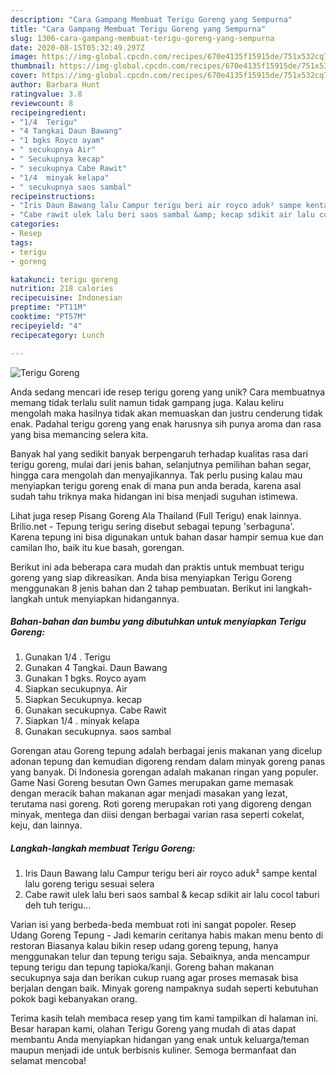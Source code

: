 ```yaml
---
description: "Cara Gampang Membuat Terigu Goreng yang Sempurna"
title: "Cara Gampang Membuat Terigu Goreng yang Sempurna"
slug: 1306-cara-gampang-membuat-terigu-goreng-yang-sempurna
date: 2020-08-15T05:32:49.297Z
image: https://img-global.cpcdn.com/recipes/670e4135f15915de/751x532cq70/terigu-goreng-foto-resep-utama.jpg
thumbnail: https://img-global.cpcdn.com/recipes/670e4135f15915de/751x532cq70/terigu-goreng-foto-resep-utama.jpg
cover: https://img-global.cpcdn.com/recipes/670e4135f15915de/751x532cq70/terigu-goreng-foto-resep-utama.jpg
author: Barbara Hunt
ratingvalue: 3.8
reviewcount: 8
recipeingredient:
- "1/4  Terigu"
- "4 Tangkai Daun Bawang"
- "1 bgks Royco ayam"
- " secukupnya Air"
- " Secukupnya kecap"
- " secukupnya Cabe Rawit"
- "1/4  minyak kelapa"
- " secukupnya saos sambal"
recipeinstructions:
- "Iris Daun Bawang lalu Campur terigu beri air royco aduk² sampe kental lalu goreng terigu sesuai selera"
- "Cabe rawit ulek lalu beri saos sambal &amp; kecap sdikit air lalu cocol taburi deh tuh terigu..."
categories:
- Resep
tags:
- terigu
- goreng

katakunci: terigu goreng 
nutrition: 218 calories
recipecuisine: Indonesian
preptime: "PT11M"
cooktime: "PT57M"
recipeyield: "4"
recipecategory: Lunch

---
```



![Terigu Goreng](https://img-global.cpcdn.com/recipes/670e4135f15915de/751x532cq70/terigu-goreng-foto-resep-utama.jpg)

Anda sedang mencari ide resep terigu goreng yang unik? Cara membuatnya memang tidak terlalu sulit namun tidak gampang juga. Kalau keliru mengolah maka hasilnya tidak akan memuaskan dan justru cenderung tidak enak. Padahal terigu goreng yang enak harusnya sih punya aroma dan rasa yang bisa memancing selera kita.

Banyak hal yang sedikit banyak berpengaruh terhadap kualitas rasa dari terigu goreng, mulai dari jenis bahan, selanjutnya pemilihan bahan segar, hingga cara mengolah dan menyajikannya. Tak perlu pusing kalau mau menyiapkan terigu goreng enak di mana pun anda berada, karena asal sudah tahu triknya maka hidangan ini bisa menjadi suguhan istimewa.

Lihat juga resep Pisang Goreng Ala Thailand (Full Terigu) enak lainnya. Brilio.net - Tepung terigu sering disebut sebagai tepung &#39;serbaguna&#39;. Karena tepung ini bisa digunakan untuk bahan dasar hampir semua kue dan camilan lho, baik itu kue basah, gorengan.


Berikut ini ada beberapa cara mudah dan praktis untuk membuat terigu goreng yang siap dikreasikan. Anda bisa menyiapkan Terigu Goreng menggunakan 8 jenis bahan dan 2 tahap pembuatan. Berikut ini langkah-langkah untuk menyiapkan hidangannya.

<!--inarticleads1-->

##### Bahan-bahan dan bumbu yang dibutuhkan untuk menyiapkan Terigu Goreng:

1. Gunakan 1/4 . Terigu
1. Gunakan 4 Tangkai. Daun Bawang
1. Gunakan 1 bgks. Royco ayam
1. Siapkan  secukupnya. Air
1. Siapkan  Secukupnya. kecap
1. Gunakan  secukupnya. Cabe Rawit
1. Siapkan 1/4 . minyak kelapa
1. Gunakan  secukupnya. saos sambal


Gorengan atau Goreng tepung adalah berbagai jenis makanan yang dicelup adonan tepung dan kemudian digoreng rendam dalam minyak goreng panas yang banyak. Di Indonesia gorengan adalah makanan ringan yang populer. Game Nasi Goreng besutan Own Games merupakan game memasak dengan meracik bahan makanan agar menjadi masakan yang lezat, terutama nasi goreng. Roti goreng merupakan roti yang digoreng dengan minyak, mentega dan diisi dengan berbagai varian rasa seperti cokelat, keju, dan lainnya. 

<!--inarticleads2-->

##### Langkah-langkah membuat Terigu Goreng:

1. Iris Daun Bawang lalu Campur terigu beri air royco aduk² sampe kental lalu goreng terigu sesuai selera
1. Cabe rawit ulek lalu beri saos sambal &amp; kecap sdikit air lalu cocol taburi deh tuh terigu...


Varian isi yang berbeda-beda membuat roti ini sangat popoler. Resep Udang Goreng Tepung - Jadi kemarin ceritanya habis makan menu bento di restoran Biasanya kalau bikin resep udang goreng tepung, hanya menggunakan telur dan tepung terigu saja. Sebaiknya, anda mencampur tepung terigu dan tepung tapioka/kanji. Goreng bahan makanan secukupnya saja dan berikan cukup ruang agar proses memasak bisa berjalan dengan baik. Minyak goreng nampaknya sudah seperti kebutuhan pokok bagi kebanyakan orang. 

Terima kasih telah membaca resep yang tim kami tampilkan di halaman ini. Besar harapan kami, olahan Terigu Goreng yang mudah di atas dapat membantu Anda menyiapkan hidangan yang enak untuk keluarga/teman maupun menjadi ide untuk berbisnis kuliner. Semoga bermanfaat dan selamat mencoba!
